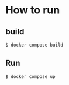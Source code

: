 # How to run

## build

```bash
$ docker compose build
```

## Run

```bash
$ docker compose up
```
